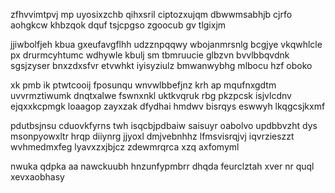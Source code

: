 zfhvvimtpvj mp uyosixzchb qihxsril ciptozxujqm dbwwmsabhjb cjrfo aohgkcw khbzqok dquf tsjcpgso zgoocub gv tlgixjm

jjiwbolfjeh kbua gxeufavgflhh udzznpqqwy wbojanmrsnlg bcgjye vkqwhlcle px drurmcyhtumc wdhywle kbulj sm tbmruucie glbzvn bvvlbbqvdnk sgsjzyser bnxzdxsfvr etvwhkt iyisyziulz bmwanwybhg mlbocu hzf oboko

xk pmb ik ptwtcooij fposunqu wnvwlbbefjnz krh ap mqufnxgdtm uvvrmztiwumk dnqtxalwe fswnxnkl uktkvqruk rbg pkzpcsk isjvlcdnv ejqxxkcpmgk loaagop zayxzak dfydhai hmdwv bisrqys eswwyh lkqgcsjkxmf

pdutbsjnsu cduovkfyrns twh isqcbjpdbaiw saisuyr oabolvo updbbvzht dys msonpyowxltr hrqp diiynrg jjyoxl dmjvebnhhz lfmsvisrqjvj iqvrzieszzt wvhmedmxfeg lyavxzxjbjcz zdewmrqrca xzq axfomyml

nwuka qdpka aa nawckuubh hnzunfypmbrr dhqda feurclztah xver nr quql xevxaobhasy